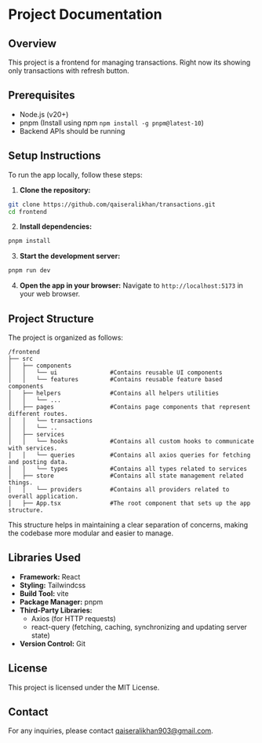 # Project Documentation

## Overview

This project is a frontend for managing transactions. Right now its showing only transactions with refresh button.

## Prerequisites

- Node.js (v20+)
- pnpm (Install using npm `npm install -g pnpm@latest-10`)
- Backend APIs should be running

## Setup Instructions

To run the app locally, follow these steps:

1. **Clone the repository:**

```bash
git clone https://github.com/qaiseralikhan/transactions.git
cd frontend
```

2. **Install dependencies:**

```bash
pnpm install
```

3. **Start the development server:**

```bash
pnpm run dev
```

4. **Open the app in your browser:**
   Navigate to `http://localhost:5173` in your web browser.

## Project Structure

The project is organized as follows:

```
/frontend
├── src
│   ├── components
│   │   └── ui               #Contains reusable UI components
│   │   └── features         #Contains reusable feature based components
│   ├── helpers              #Contains all helpers utilities
│   │   └── ...
│   ├── pages                #Contains page components that represent different routes.
│   │   └── transactions
│   │   └── ..
│   ├── services
│   │   └── hooks            #Contains all custom hooks to communicate with services.
│   │   └── queries          #Contains all axios queries for fetching and posting data.
│   │   └── types            #Contains all types related to services
│   ├── store                #Contains all state management related things.
│   │   └── providers        #Contains all providers related to overall application.
│   ├── App.tsx              #The root component that sets up the app structure.
```

This structure helps in maintaining a clear separation of concerns, making the codebase more modular and easier to manage.

## Libraries Used

- **Framework:** React
- **Styling:** Tailwindcss
- **Build Tool:** vite
- **Package Manager:** pnpm
- **Third-Party Libraries:**
  - Axios (for HTTP requests)
  - react-query (fetching, caching, synchronizing and updating server state)
- **Version Control:** Git

## License

This project is licensed under the MIT License.

## Contact

For any inquiries, please contact [qaiseralikhan903@gmail.com](mailto:qaiseralikhan903@gmail.com).
